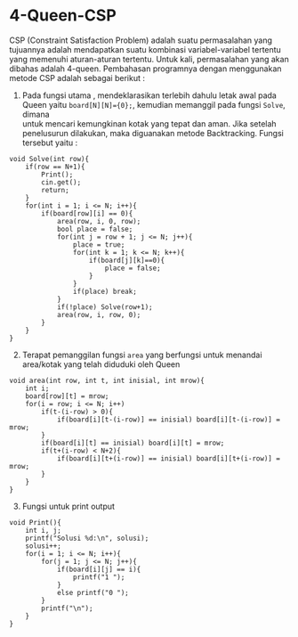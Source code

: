 # 4-Queen-CSP

CSP (Constraint Satisfaction Problem) adalah suatu permasalahan yang tujuannya adalah mendapatkan suatu kombinasi variabel-variabel tertentu yang memenuhi aturan-aturan tertentu.
Untuk kali, permasalahan yang akan dibahas adalah 4-queen.
Pembahasan programnya dengan menggunakan metode CSP adalah sebagai berikut  :
1. Pada fungsi utama , mendeklarasikan terlebih dahulu letak awal pada Queen yaitu `board[N][N]={0};`, kemudian memanggil pada fungsi `Solve`, dimana  
untuk mencari kemungkinan kotak yang tepat dan aman. Jika setelah penelusurun dilakukan, maka diguanakan metode Backtracking.
Fungsi tersebut yaitu : 
```
void Solve(int row){
	if(row == N+1){
		Print();
		cin.get();
		return;
	}
	for(int i = 1; i <= N; i++){
		if(board[row][i] == 0){
			area(row, i, 0, row);
			bool place = false;
			for(int j = row + 1; j <= N; j++){
				place = true;
				for(int k = 1; k <= N; k++){
					if(board[j][k]==0){
						place = false;
					}
				}
				if(place) break;
			}
			if(!place) Solve(row+1);
			area(row, i, row, 0);
		}
	}
}
```
2. Terapat pemanggilan fungsi `area` yang berfungsi untuk menandai area/kotak yang telah diduduki oleh Queen
```
void area(int row, int t, int inisial, int mrow){
	int i;
	board[row][t] = mrow;
	for(i = row; i <= N; i++)
		if(t-(i-row) > 0){
			if(board[i][t-(i-row)] == inisial) board[i][t-(i-row)] = mrow;
		}
		if(board[i][t] == inisial) board[i][t] = mrow;
		if(t+(i-row) < N+2){
			if(board[i][t+(i-row)] == inisial) board[i][t+(i-row)] = mrow;
		}
	}
}
```
3. Fungsi untuk print output
```
void Print(){
	int i, j;
	printf("Solusi %d:\n", solusi);
	solusi++;
	for(i = 1; i <= N; i++){
		for(j = 1; j <= N; j++){
			if(board[i][j] == i){
				printf("1 ");
			}
			else printf("0 ");
		}
		printf("\n");
	}
}
```
